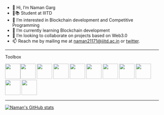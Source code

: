 - 👋 Hi, I’m Naman Garg
- 🏫📚 Student at IIITD
- 👀 I’m interested in Blockchain development and Competitive Programming
- 🌱 I’m currently learning Blockchain development
- 💞️ I’m looking to collaborate on projects based on Web3.0
- 📫 Reach me by mailing me at naman21171@iiitd.ac.in or [twitter](https://twitter.com/flutterynaman).

---

Toolbox

<img src='https://cdn.worldvectorlogo.com/logos/solidity.svg' width="50" height="50" ><img src='https://cdn.worldvectorlogo.com/logos/logo-javascript.svg' width="50" height="50" > <img src='https://cdn.worldvectorlogo.com/logos/css-3.svg' width="50" height="50" > <img src='https://cdn.worldvectorlogo.com/logos/html-1.svg' width="50" height="50" > <img src='https://cdn.worldvectorlogo.com/logos/c.svg' width="50" height="50" > <img src='https://cdn.worldvectorlogo.com/logos/java-4.svg' width="50" height="50" > <img src='https://cdn.worldvectorlogo.com/logos/python-4.svg' width="50" height="50" > <img src='https://cdn.worldvectorlogo.com/logos/git.svg' width="50" height="50" > <img src='https://cdn.worldvectorlogo.com/logos/react-2.svg' width="50" height="50" > <img src='https://cdn.worldvectorlogo.com/logos/nodejs.svg' width="50" height="50" > <img src='https://cdn.worldvectorlogo.com/logos/mongodb-icon-1.svg' width="50" height="50" >

---

[![Naman's GitHub stats](https://github-readme-stats.vercel.app/api?username=naman-ng&theme=tokyonight&show_icons=true)](https://github.com/anuraghazra/github-readme-stats)
